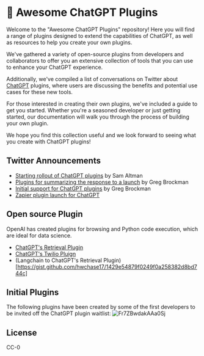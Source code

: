 <p align="center"><h1>🧠 Awesome ChatGPT Plugins</h1></p>

Welcome to the "Awesome ChatGPT Plugins" repository! Here you will find a range of plugins designed to extend the capabilities of ChatGPT, as well as resources to help you create your own plugins.

We've gathered a variety of open-source plugins from developers and collaborators to offer you an extensive collection of tools that you can use to enhance your ChatGPT experience.

Additionally, we've compiled a list of conversations on Twitter about [ChatGPT](https://chat.openai.com/chat) plugins, where users are discussing the benefits and potential use cases for these new tools.

For those interested in creating their own plugins, we've included a guide to get you started. Whether you're a seasoned developer or just getting started, our documentation will walk you through the process of building your own plugin.

We hope you find this collection useful and we look forward to seeing what you create with ChatGPT plugins!

## Twitter Announcements 
- [Starting rollout of ChatGPT plugins](https://twitter.com/sama/status/1638951865319821312) by Sam Altman
- [Plugins for summarizing the response to a launch](https://twitter.com/gdb/status/1638986918947082241) by Greg Brockman
- [Initial support for ChatGPT plugins](https://twitter.com/gdb/status/1638949234681712643) by Greg Brockman
- [Zapier plugin launch for ChatGPT](https://twitter.com/wadefoster/status/1638958299935801344)

## Open source Plugin
OpenAI has created plugins for browsing and Python code execution, which are ideal for data science.

- [ChatGPT's Retrieval Plugin](https://github.com/openai/chatgpt-retrieval-plugin)
- [ChatGPT's Twilio Pluign](https://twitter.com/danielgross/status/1639040289816866818)
- (Langchain to ChatGPT's Retrieval Plugin)[https://gist.github.com/hwchase17/1429e54879f0249f0a258382d8bd744c]


## Initial Plugins
The following plugins have been created by some of the first developers to be invited off the ChatGPT plugin waitlist:
![Fr7ZBwdakAAa0Sj](https://user-images.githubusercontent.com/33980210/227595018-02ffa976-efc8-43e2-a417-d3942ad6467a.jpeg)

## License
CC-0
